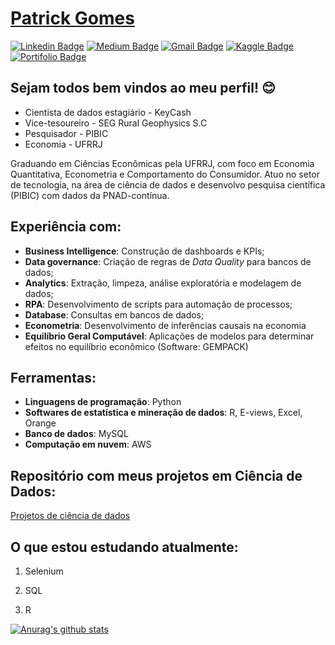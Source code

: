  # <div class="LI-profile-badge"  data-version="v1" data-size="medium" data-locale="pt_BR" data-type="horizontal" data-theme="dark" data-vanity="patotricks15"><a class="LI-simple-link" href='https://github.com/Patotricks15/Ciencia-de-dados-projetos/blob/master/Curr%C3%ADculo%20Patrick%20Gomes.pdf'>Patrick Gomes</a></div>
[![Linkedin Badge](https://img.shields.io/badge/-LinkedIn-blue?style=flat-square&logo=Linkedin&logoColor=white&link=https://www.linkedin.com/in/patrick-gomes-2432751a3/)](https://www.linkedin.com/in/patrick-gomes-2432751a3/) [![Medium Badge](https://img.shields.io/badge/-Medium-black?style=flat-square&logo=Medium&logoColor=white&link=https://medium.com/@patotricks15)](https://medium.com/@patotricks15) [![Gmail Badge](https://img.shields.io/badge/-Gmail-red?style=flat-square&logo=Gmail&logoColor=white&link=patrickufrrj@gmail.com)](patrickufrrj@gmail.com) [![Kaggle Badge](https://img.shields.io/badge/-kaggle-blue?style=flat-square&logo=kaggle&logoColor=white&link=https://www.kaggle.com/patrickgomes)](https://www.kaggle.com/patrickgomes) [![Portifolio Badge](https://img.shields.io/badge/-Portfolio-green?style=flat-square&logo=Portfolio&logoColor=white&link=https://patotricks15.github.io/Patotricks15/)](https://patotricks15.github.io/Patotricks15/)

## Sejam todos bem vindos ao meu perfil! 😊

* Cientista de dados estagiário - KeyCash
* Vice-tesoureiro - SEG Rural Geophysics S.C
* Pesquisador - PIBIC
* Economia - UFRRJ

Graduando em Ciências Econômicas pela UFRRJ, com foco em Economia Quantitativa, Econometria e Comportamento do Consumidor. Atuo no setor de tecnologia, na área de ciência de dados e desenvolvo pesquisa científica (PIBIC) com dados da PNAD-contínua.

## Experiência com:
- **Business Intelligence**: Construção de dashboards e KPIs;
- **Data governance**: Criação de regras de *Data Quality* para bancos de dados;
- **Analytics**: Extração, limpeza, análise exploratória e modelagem de dados;
- **RPA**: Desenvolvimento de scripts para automação de processos;
- **Database**: Consultas em bancos de dados;
- **Econometria**: Desenvolvimento de inferências causais na economia
- **Equilíbrio Geral Computável**: Aplicações de modelos para determinar efeitos no equilíbrio econômico (Software: GEMPACK)

## Ferramentas:
- **Linguagens de programação**: Python
- **Softwares de estatística e mineração de dados**: R, E-views, Excel, Orange
- **Banco de dados**: MySQL
- **Computação em nuvem**: AWS

## Repositório com meus projetos em Ciência de Dados:

[Projetos de ciência de dados](https://github.com/Patotricks15/Ciencia-de-dados-projetos)


## O que estou estudando atualmente:

1. Selenium

2. SQL

3. R


[![Anurag's github stats](https://github-readme-stats.vercel.app/api?username=patotricks15)](https://github.com/anuraghazra/github-readme-stats)
